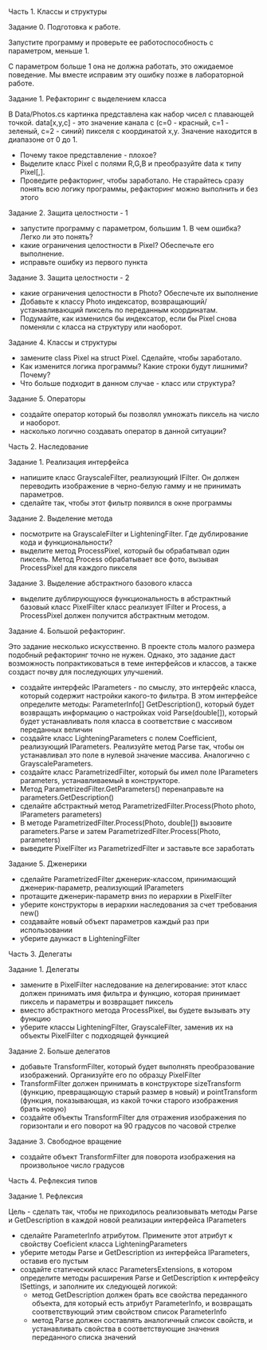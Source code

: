 Часть 1. Классы и структуры

Задание 0. Подготовка к работе.

Запустите программу и проверьте ее работоспособность с параметром, меньше 1. 

С параметром больше 1 она не должна работать, это ожидаемое поведение. Мы вместе исправим 
эту ошибку позже в лабораторной работе.

Задание 1. Рефакторинг с выделением класса

В Data/Photos.cs картинка представлена как набор чисел с плавающей точкой.
data[x,y,c] - это значение канала c (c=0 - красный, c=1 - зеленый, c=2 - синий) пикселя
с координатой x,y. Значение находится в диапазоне от 0 до 1. 

- Почему такое представление - плохое?
- Выделите класс Pixel с полями R,G,B и преобразуйте data к типу Pixel[,]. 
- Проведите рефакторинг, чтобы заработало. Не старайтесь сразу понять всю логику программы, 
  рефакторинг можно выполнить и без этого

Задание 2. Защита целостности - 1

- запустите программу с параметром, большим 1. В чем ошибка? Легко ли это понять?
- какие ограничения целостности в Pixel? Обеспечьте его выполнение. 
- исправьте ошибку из первого пункта

Задание 3. Защита целостности - 2

- какие ограничения целостности в Photo? Обеспечьте их выполнение
- Добавьте к классу Photo индексатор, возвращающий/устанавливающий пиксель 
  по переданным координатам.
- Подумайте, как изменился бы индексатор, если бы Pixel снова поменяли 
  с класса на структуру или наоборот.

Задание 4. Классы и структуры

- замените class Pixel на struct Pixel. Сделайте, чтобы заработало.
- Как изменится логика программы? Какие строки будут лишними? Почему?
- Что больше подходит в данном случае - класс или структура?


Задание 5. Операторы

- создайте оператор который бы позволял умножать пиксель на число и наоборот.
- насколько логично создавать оператор в данной ситуации?

Часть 2. Наследование

Задание 1. Реализация интерфейса

- напишите класс GrayscaleFilter, реализующий IFilter. Он должен переводить изображение 
  в черно-белую гамму и не принимать параметров. 
- сделайте так, чтобы этот фильтр появился в окне программы

Задание 2. Выделение метода

- посмотрите на GrayscaleFilter и LighteningFilter. Где дублирование кода и функциональности?
- выделите метод ProcessPixel, который бы обрабатывал один пиксель. Метод Process обрабатывает все фото, 
  вызывая ProcessPixel для каждого пикселя

Задание 3. Выделение абстрактного базового класса
- выделите дублирующуюся функциональность в абстрактный базовый класс PixelFilter
  класс реализует IFilter и Process, а ProcessPixel должен получится абстрактным методом.

Задание 4. Большой рефакторинг.

Это задание несколько искусственно. В проекте столь малого размера подобный рефакторинг точно 
не нужен. Однако, это задание даст возможность попрактиковаться в теме интерфейсов и 
классов, а также создаст почву для последующих улучшений.

- создайте интерфейс IParameters - по смыслу, это интерфейс класса, который содержит настройки какого-то фильтра.
  В этом интерфейсе определите методы:
    ParameterInfo[] GetDesсription(), который будет возвращать информацию о настройках
    void Parse(double[]), который будет устанавливать поля класса в соответствие с массивом переданных величин
- создайте класс LighteningParameters с полем Coefficient, реализующий IParameters.
  Реализуйте метод Parse так, чтобы он устанавливал это поле в нулевой значение массива. 
  Аналогично с GrayscaleParameters.
- создайте класс ParametrizedFilter, который бы имел поле IParameters parameters, устанавливаемый 
  в конструкторе.
- Метод ParametrizedFilter.GetParameters() перенаправьте на parameters.GetDescription()
- сделайте абстрактный метод ParametrizedFilter.Process(Photo photo, IParameters parameters)
- В методе ParametrizedFilter.Process(Photo, double[]) вызовите parameters.Parse и затем
  ParametrizedFilter.Process(Photo, parameters)
- выведите PixelFilter из ParametrizedFilter и заставьте все заработать

Задание 5. Дженерики

- сделайте ParametrizedFilter дженерик-классом, принимающий дженерик-параметр, реализующий IParameters
- протащите дженерик-параметр вниз по иерархии в PixelFilter
- уберите конструкторы в иерархии наследования за счет требования new()
- создавайте новый объект параметров каждый раз при использовании
- уберите даункаст в LighteningFilter

Часть 3. Делегаты

Задание 1. Делегаты

- замените в PixelFilter наследование на делегирование: этот класс должен принимать имя фильтра и функцию,
  которая принимает пиксель и параметры и возвращает пиксель
- вместо абстрактного метода ProcessPixel, вы будете вызывать эту функцию
- уберите классы LighteningFilter, GrayscaleFilter, заменив их на объекты PixelFilter с подходящей функцией

Задание 2. Больше делегатов

- добавьте TransformFilter, который будет выполнять преобразование изображений. Организуйте его по образцу PixelFilter
- TransformFilter должен принимать в конструкторе sizeTransform (функцию, превращающую старый размер в новый) и
  pointTransform (функция, показывающая, из какой точки старого изображения брать новую)
- создайте объекты TransformFilter для отражения изображения по горизонтали и его поворот на 90 градусов по часовой стрелке

Задание 3. Свободное вращение

- создайте объект TransformFilter для поворота изображения на произвольное число градусов

Часть 4. Рефлексия типов

Задание 1. Рефлексия

Цель - сделать так, чтобы не приходилось реализовывать методы Parse и GetDescription в каждой новой реализации
интерфейса IParameters

- сделайте ParameterInfo атрибутом. Примените этот атрибут к свойству Coeficient класса LighteningParameters
- уберите методы Parse и GetDescription из интерфейса IParameters, оставив его пустым
- создайте статический класс ParametersExtensions, в котором определите методы расширения Parse и GetDescription
  к интерфейсу ISettings, и заполните их следующей логикой:
  * метод GetDescription должен брать все свойства переданного объекта, для который есть атрибут ParameterInfo, 
    и возвращать соответствующий этим свойством список ParameterInfo
  * метод Parse должен составлять аналогичный список свойств, и устанавливать свойства в соответствующие значения
    переданного списка значений


